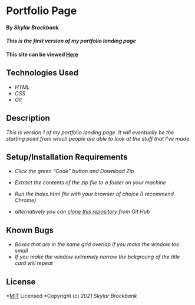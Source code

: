 # Portfolio Page

#### By _**Skylar Brockbank**_

#### _This is the first version of my portfolio landing page_

#### This site can be viewed [Here](Skylar-Brockbank.github.io/PortfolioPage/)

## Technologies Used

* _HTML_
* _CSS_
* _Git_

## Description

_This is version 1 of my portfolio landing page. It will eventually be the starting point from which people are able to look at the stuff that I've made_

## Setup/Installation Requirements



* _Click the green "Code" button and Download Zip_
* _Extract the contents of the zip file to a folder on your machine_
* _Run the Index.html file with your browser of choice (I recommend Chrome)_

* _alternatively you can [clone this repository](https://www.learnhowtoprogram.com/introduction-to-programming/git-html-and-css/practice-github-remote-repositories) from Git Hub_


## Known Bugs

* _Boxes that are in the same grid overlap if you make the window too small_
* _If you make the window extremely narrow the bckgroung of the title card will repeat_

## License

*[MIT](https://opensource.org/licenses/MIT) Licensed
*Copyright (c) _2021_ _Skylar Brockbank_